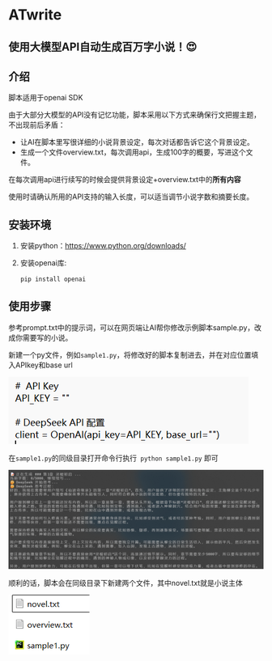 # ATwrite

## 使用大模型API自动生成百万字小说！😍

## 介绍

脚本适用于openai SDK

由于大部分大模型的API没有记忆功能，脚本采用以下方式来确保行文把握主题，不出现前后矛盾：

- 让AI在脚本里写很详细的小说背景设定，每次对话都告诉它这个背景设定。
- 生成一个文件overview.txt，每次调用api，生成100字的概要，写进这个文件。

在每次调用api进行续写的时候会提供背景设定+overview.txt中的**所有内容**

使用时请确认所用的API支持的输入长度，可以适当调节小说字数和摘要长度。

## 安装环境

1. 安装python：https://www.python.org/downloads/

2. 安装openai库: 
   ```powershell
   pip install openai
   ```

## 使用步骤

参考prompt.txt中的提示词，可以在网页端让AI帮你修改示例脚本sample.py，改成你需要写的小说。

新建一个py文件，例如`sample1.py`，将修改好的脚本复制进去，并在对应位置填入APIkey和base url

![image-20250225140805734](.\image\image2.png)

在`sample1.py`的同级目录打开命令行执行` python sample1.py` 即可

![image1](./image/image1.png)

顺利的话，脚本会在同级目录下新建两个文件，其中novel.txt就是小说主体

![image-20250225141019666](.\image\image3.png)
